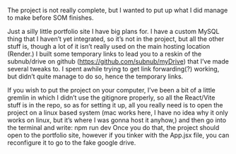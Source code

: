 The project is not really complete, but I wanted to put up what I did manage to make before SOM finishes.

Just a silly little portfolio site I have big plans for. I have a custom MySQL thing that I haven’t yet integrated, so it’s not in the project, but all the other stuff is, though a lot of it isn’t really used on the main hosting location (Render.)
I built some temporary links to lead you to a reskin of the subnub/drive on github (https://github.com/subnub/myDrive) that I’ve made several tweaks to. I spent awhile trying to get link forwarding(?) working, but didn’t quite manage to do so, hence the temporary links.

If you wish to put the project on your computer, I’ve been a bit of a little gremlin in which I didn’t use the gitignore properly, so all the React/Vite stuff is in the repo, so as for setting it up, all you really need is to open the project on a linux based system (mac works here, I have no idea why it only works on linux, but it’s where I was gonna host it anyhow,) and then go into the terminal and write: npm run dev
Once you do that, the project should open to the portfolio site, however if you tinker with the App.jsx file, you can reconfigure it to go to the fake google drive.
